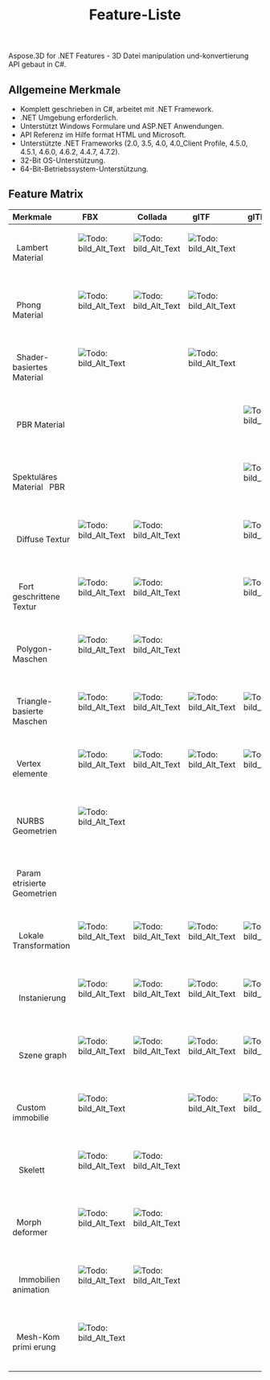 ﻿---
title: Feature-Liste
type: docs
weight: 30
url: /de/net/feature-list/
description: Allgemeine Merkmale und Feature-Matrix für C# .NET 3D Datei manipulation und Konvertierung API.
---
Aspose.3D for .NET Features - 3D Datei manipulation und-konvertierung API gebaut in C#.

## **Allgemeine Merkmale**
- Komplett geschrieben in C#, arbeitet mit .NET Framework.
- .NET Umgebung erforderlich.
- Unterstützt Windows Formulare und ASP.NET Anwendungen.
- API Referenz im Hilfe format HTML und Microsoft.
- Unterstützte .NET Frameworks (2.0, 3.5, 4.0, 4.0_Client Profile, 4.5.0, 4.5.1, 4.6.0, 4.6.2, 4.4.7, 4.7.2).
- 32-Bit OS-Unterstützung.
- 64-Bit-Betriebssystem-Unterstützung.
## **Feature Matrix**

|**Merkmale** |` `FBX|` `Collada|` `glTF|` `glTF 2.0|` `U3D|` `PDF|` `STL|` `OBJ|` `PLY|` `3DS|` `ASE|` `X|` `3MF|` `RVM|` `Draco|
|:- |:- |:- |:- |:- |:- |:- |:- |:- |:- |:- |:- |:- |:- |:- |:- |
|` `Lambert Material|<p>![Todo: bild_Alt_Text](accept.png)</p><p> </p>|<p>![Todo: bild_Alt_Text](accept.png)</p><p> </p>|<p>![Todo: bild_Alt_Text](accept.png)</p><p> </p>||<p>![Todo: bild_Alt_Text](accept.png)</p><p> </p>|<p>![Todo: bild_Alt_Text](accept.png)</p><p> </p>||<p>![Todo: bild_Alt_Text](accept.png)</p><p> </p>||<p>![Todo: bild_Alt_Text](accept.png)</p><p> </p>|<p>![Todo: bild_Alt_Text](accept.png)</p><p> </p>|<p>![Todo: bild_Alt_Text](accept.png)</p><p> </p>||||
|` `Phong Material|<p>![Todo: bild_Alt_Text](accept.png)</p><p> </p>|<p>![Todo: bild_Alt_Text](accept.png)</p><p> </p>|<p>![Todo: bild_Alt_Text](accept.png)</p><p> </p>||<p>![Todo: bild_Alt_Text](accept.png)</p><p> </p>|<p>![Todo: bild_Alt_Text](accept.png)</p><p> </p>||<p>![Todo: bild_Alt_Text](accept.png)</p><p> </p>|||<p>![Todo: bild_Alt_Text](accept.png)</p><p> </p>|<p>![Todo: bild_Alt_Text](accept.png)</p><p> </p>||||
|` `Shader-basiertes Material|<p>![Todo: bild_Alt_Text](accept.png)</p><p> </p>||<p>![Todo: bild_Alt_Text](accept.png)</p><p> </p>|||||||||||||
|` `PBR Material||||<p>![Todo: bild_Alt_Text](accept.png)</p><p> </p>||||||||||||
|Spektuläres Material ` `PBR||||<p>![Todo: bild_Alt_Text](accept.png)</p><p> </p>||||||||||||
|` `Diffuse Textur|<p>![Todo: bild_Alt_Text](accept.png)</p><p> </p>|<p>![Todo: bild_Alt_Text](accept.png)</p><p> </p>||<p>![Todo: bild_Alt_Text](accept.png)</p><p> </p>|<p>![Todo: bild_Alt_Text](accept.png)</p><p> </p>|<p>![Todo: bild_Alt_Text](accept.png)</p><p> </p>||<p>![Todo: bild_Alt_Text](accept.png)</p><p> </p>||<p>![Todo: bild_Alt_Text](accept.png)</p><p> </p>|<p>![Todo: bild_Alt_Text](accept.png)</p><p> </p>|<p>![Todo: bild_Alt_Text](accept.png)</p><p> </p>|<p>![Todo: bild_Alt_Text](accept.png)</p><p> </p>|||
|` ` Fort geschrittene Textur|<p>![Todo: bild_Alt_Text](accept.png)</p><p> </p>|<p>![Todo: bild_Alt_Text](accept.png)</p><p> </p>||<p>![Todo: bild_Alt_Text](accept.png)</p><p> </p>|<p>![Todo: bild_Alt_Text](accept.png)</p><p> </p>|<p>![Todo: bild_Alt_Text](accept.png)</p><p> </p>||<p>![Todo: bild_Alt_Text](accept.png)</p><p> </p>||||||||
|` `Polygon-Maschen|<p>![Todo: bild_Alt_Text](accept.png)</p><p> </p>|<p>![Todo: bild_Alt_Text](accept.png)</p><p> </p>||||||<p>![Todo: bild_Alt_Text](accept.png)</p><p> </p>||||||<p>![Todo: bild_Alt_Text](accept.png)</p><p> </p>||
|` `Triangle-basierte Maschen|<p>![Todo: bild_Alt_Text](accept.png)</p><p> </p>|<p>![Todo: bild_Alt_Text](accept.png)</p><p> </p>|<p>![Todo: bild_Alt_Text](accept.png)</p><p> </p>|<p>![Todo: bild_Alt_Text](accept.png)</p><p> </p>|<p>![Todo: bild_Alt_Text](accept.png)</p><p> </p>|<p>![Todo: bild_Alt_Text](accept.png)</p><p> </p>|<p>![Todo: bild_Alt_Text](accept.png)</p><p> </p>|<p>![Todo: bild_Alt_Text](accept.png)</p><p> </p>|<p>![Todo: bild_Alt_Text](accept.png)</p><p> </p>|<p>![Todo: bild_Alt_Text](accept.png)</p><p> </p>|<p>![Todo: bild_Alt_Text](accept.png)</p><p> </p>|<p>![Todo: bild_Alt_Text](accept.png)</p><p> </p>|<p>![Todo: bild_Alt_Text](accept.png)</p><p> </p>|<p>![Todo: bild_Alt_Text](accept.png)</p><p> </p>|<p>![Todo: bild_Alt_Text](accept.png)</p><p> </p>|
|` `Vertex elemente|<p>![Todo: bild_Alt_Text](accept.png)</p><p> </p>|<p>![Todo: bild_Alt_Text](accept.png)</p><p> </p>|<p>![Todo: bild_Alt_Text](accept.png)</p><p> </p>|<p>![Todo: bild_Alt_Text](accept.png)</p><p> </p>|<p>![Todo: bild_Alt_Text](accept.png)</p><p> </p>|<p>![Todo: bild_Alt_Text](accept.png)</p><p> </p>||<p>![Todo: bild_Alt_Text](accept.png)</p><p> </p>|<p>![Todo: bild_Alt_Text](accept.png)</p><p> </p>|<p>![Todo: bild_Alt_Text](accept.png)</p><p> </p>|<p>![Todo: bild_Alt_Text](accept.png)</p><p> </p>|<p>![Todo: bild_Alt_Text](accept.png)</p><p> </p>|||<p>![Todo: bild_Alt_Text](accept.png)</p><p> </p>|
|` `NURBS Geometrien|<p>![Todo: bild_Alt_Text](accept.png)</p><p> </p>|||||||||||||||
|` `Param etrisierte Geometrien||||||||||||||<p>![Todo: bild_Alt_Text](accept.png)</p><p> </p>||
|` ` Lokale Transformation|<p>![Todo: bild_Alt_Text](accept.png)</p><p> </p>|<p>![Todo: bild_Alt_Text](accept.png)</p><p> </p>|<p>![Todo: bild_Alt_Text](accept.png)</p><p> </p>|<p>![Todo: bild_Alt_Text](accept.png)</p><p> </p>|<p>![Todo: bild_Alt_Text](accept.png)</p><p> </p>|<p>![Todo: bild_Alt_Text](accept.png)</p><p> </p>||||<p>![Todo: bild_Alt_Text](accept.png)</p><p> </p>|<p>![Todo: bild_Alt_Text](accept.png)</p><p> </p>|<p>![Todo: bild_Alt_Text](accept.png)</p><p> </p>||<p>![Todo: bild_Alt_Text](accept.png)</p><p> </p>||
|` ` Instanierung|<p>![Todo: bild_Alt_Text](accept.png)</p><p> </p>|<p>![Todo: bild_Alt_Text](accept.png)</p><p> </p>|<p>![Todo: bild_Alt_Text](accept.png)</p><p> </p>|<p>![Todo: bild_Alt_Text](accept.png)</p><p> </p>|<p>![Todo: bild_Alt_Text](accept.png)</p><p> </p>|<p>![Todo: bild_Alt_Text](accept.png)</p><p> </p>||||||||||
|` ` Szene graph|<p>![Todo: bild_Alt_Text](accept.png)</p><p> </p>|<p>![Todo: bild_Alt_Text](accept.png)</p><p> </p>|<p>![Todo: bild_Alt_Text](accept.png)</p><p> </p>|<p>![Todo: bild_Alt_Text](accept.png)</p><p> </p>|<p>![Todo: bild_Alt_Text](accept.png)</p><p> </p>|<p>![Todo: bild_Alt_Text](accept.png)</p><p> </p>||||<p>![Todo: bild_Alt_Text](accept.png)</p><p> </p>||<p>![Todo: bild_Alt_Text](accept.png)</p><p> </p>||<p>![Todo: bild_Alt_Text](accept.png)</p><p> </p>||
|` `Custom immobilie|<p>![Todo: bild_Alt_Text](accept.png)</p><p> </p>||<p>![Todo: bild_Alt_Text](accept.png)</p><p> </p>|<p>![Todo: bild_Alt_Text](accept.png)</p><p> </p>||||||||||||
|` ` Skelett|<p>![Todo: bild_Alt_Text](accept.png)</p><p> </p>|<p>![Todo: bild_Alt_Text](accept.png)</p><p> </p>||||||||||||||
|` `Morph deformer|<p>![Todo: bild_Alt_Text](accept.png)</p><p> </p>|<p>![Todo: bild_Alt_Text](accept.png)</p><p> </p>||||||||||||||
|` ` Immobilien animation|<p>![Todo: bild_Alt_Text](accept.png)</p><p> </p>|<p>![Todo: bild_Alt_Text](accept.png)</p><p> </p>||||||||||||||
|` `Mesh-Kom primi erung|<p>![Todo: bild_Alt_Text](accept.png)</p><p> </p>||||<p>![Todo: bild_Alt_Text](accept.png)</p><p> </p>|<p>![Todo: bild_Alt_Text](accept.png)</p><p> </p>|||||||<p>![Todo: bild_Alt_Text](accept.png)</p><p> </p>||<p>![Todo: bild_Alt_Text](accept.png)</p><p> </p>|

